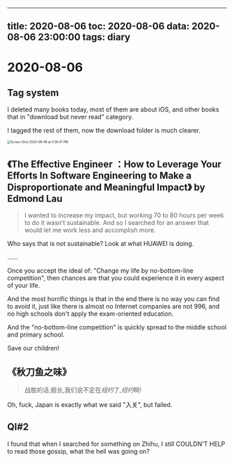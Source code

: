 
---
title: 2020-08-06
toc: 2020-08-06
data: 2020-08-06 23:00:00
tags: diary
---


# 2020-08-06

## Tag system

I deleted many books today, most of them are about iOS, and other books that in "download but never read" category.

I tagged the rest of them, now the download  folder is much clearer.



<img src="https://tva1.sinaimg.cn/large/007S8ZIlgy1ghh41y6qg2j31c00u04qq.jpg" alt="Screen Shot 2020-08-06 at 3.08.47 PM" style="zoom: 50%;" />



## 《The Effective Engineer ：How to Leverage Your Efforts In Software Engineering to Make a Disproportionate and Meaningful Impact》 by Edmond Lau

> I wanted to increase my impact, but working 70 to 80 hours per week to do it wasn’t sustainable. And so I searched for an answer that would let me work less and accomplish more.



Who says that is not sustainable? Look at what HUAWEI is doing.

……

Once you accept the ideal of: "Change my life by no-bottom-line competition", then chances are that you could experience it in every aspect of your life.

And the most horrific things is that in the end there is no way you can find to avoid it, just like there is almost no Internet companies are not 996, and no high schools don't apply the exam-oriented education.

And the "no-bottom-line competition" is quickly spread to the middle school and primary school.

Save our children!

## 《秋刀鱼之味》

> 战胜的话,舰长,我们说不定在*纽约*了,*纽约*啊!

Oh, fuck, Japan is exactly what we said "入关", but failed.

## QI#2

I found that when I searched for something on Zhihu, I still COULDN'T HELP to read those gossip, what the hell was going on?

